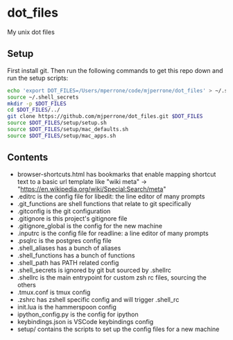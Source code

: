 # dot_files

My unix dot files


## Setup

First install git. Then run the following commands to get this repo down and run the setup scripts:

```zsh
echo 'export DOT_FILES=/Users/mperrone/code/mjperrone/dot_files' > ~/.shell_secrets
source ~/.shell_secrets
mkdir -p $DOT_FILES
cd $DOT_FILES/../
git clone https://github.com/mjperrone/dot_files.git $DOT_FILES
source $DOT_FILES/setup/setup.sh
source $DOT_FILES/setup/mac_defaults.sh
source $DOT_FILES/setup/mac_apps.sh
```

## Contents

* browser-shortcuts.html has bookmarks that enable mapping shortcut text to a basic url template like "wiki meta" -> "https://en.wikipedia.org/wiki/Special:Search/meta"
* .editrc is the config file for libedit: the line editor of many prompts
* .git_functions are shell functions that relate to git specifically
* .gitconfig is the git configuration
* .gitignore is this project's gitignore file
* .gitignore_global is the config for the new machine
* .inputrc is the config file for readline: a line editor of many prompts
* .psqlrc is the postgres config file
* .shell_aliases has a bunch of aliases
* .shell_functions has a bunch of functions
* .shell_path has PATH related config
* .shell_secrets is ignored by git but sourced by .shellrc
* .shellrc is the main entrypoint for custom zsh rc files, sourcing the others
* .tmux.conf is tmux config
* .zshrc has zshell specific config and will trigger .shell_rc
* init.lua is the hammerspoon config
* ipython_config.py is the config for ipython
* keybindings.json is VSCode keybindings config
* setup/ contains the scripts to set up the config files for a new machine